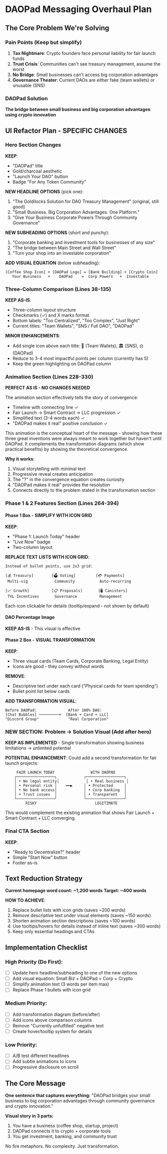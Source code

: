 # DAOPad Messaging Overhaul Plan

## The Core Problem We're Solving

### Pain Points (Keep but simplify)
1. **Tax Nightmare**: Crypto founders face personal liability for fair launch funds
2. **Trust Crisis**: Communities can't see treasury management, assume the worst
3. **No Bridge**: Small businesses can't access big corporation advantages
4. **Governance Theater**: Current DAOs are either fake (team wallets) or unusable (SNS)

### DAOPad Solution
**The bridge between small business and big corporation advantages using crypto innovation**

## UI Refactor Plan - SPECIFIC CHANGES

### Hero Section Changes

**KEEP**:
- "DAOPad" title
- Gold/charcoal aesthetic
- "Launch Your DAO" button
- Badge "For Any Token Community"

**NEW HEADLINE OPTIONS** (pick one):
1. "The Goldilocks Solution for DAO Treasury Management" (original, still good)
2. "Small Business. Big Corporation Advantages. One Platform."
3. "Give Your Business Corporate Powers Through Community Governance"

**NEW SUBHEADING OPTIONS** (short and punchy):
1. "Corporate banking and investment tools for businesses of any size"
2. "The bridge between Main Street and Wall Street"
3. "Turn your shop into an investable corporation"

**ADD VISUAL EQUATION** (below subheading):
```
[Coffee Shop Icon] + [DAOPad Logo] = [Bank Building] + [Crypto Coin]
   Your Business   +    DAOPad    =  Corp Powers   +  Investable
```

### Three-Column Comparison (Lines 38-135)

**KEEP AS-IS**:
- Three-column layout structure
- Checkmarks (✓) and X marks format
- Bottom labels: "Too Centralized", "Too Complex", "Just Right"
- Current titles: "Team Wallets", "SNS / Full DAO", "DAOPad"

**MINOR ENHANCEMENTS**:
- Add single icon above each title: 👤 (Team Wallets), 🏛️ (SNS), ⚖️ (DAOPad)
- Reduce to 3-4 most impactful points per column (currently has 5)
- Keep the green highlighting on DAOPad column

### Animation Section (Lines 228-330)

**PERFECT AS IS - NO CHANGES NEEDED**

The animation section effectively tells the story of convergence:
- Timeline with connecting line ✓
- Fair Launch → Smart Contract → LLC progression ✓
- Simplified text (3-4 words each) ✓
- "DAOPad makes it real" positive conclusion ✓

This animation is the conceptual heart of the message - showing how these three great inventions were always meant to work together but haven't until DAOPad. It complements the transformation diagrams (which show practical benefits) by showing the theoretical convergence.

**Why it works**:
1. Visual storytelling with minimal text
2. Progressive reveal creates anticipation
3. The "?" in the convergence equation creates curiosity
4. "DAOPad makes it real" provides the resolution
5. Connects directly to the problem stated in the transformation section

### Phase 1 & 2 Features Section (Lines 264-394)

#### Phase 1 Box - SIMPLIFY WITH ICON GRID

**KEEP**:
- "Phase 1: Launch Today" header
- "Live Now" badge
- Two-column layout

**REPLACE TEXT LISTS WITH ICON GRID**:
```
Instead of bullet points, use 2x3 grid:

[💰 Treasury]        [🗳️ Voting]         [💳 Payments]
 Multi-sig            Community           Auto-recurring

[📈 Growth]          [📋 Proposals]       [🖥️ Canisters]
 TVL Incentives       Governance          Management
```

Each icon clickable for details (tooltip/expand - not shown by default)

#### DAO Percentage Image
**KEEP AS-IS** - This visual is effective

#### Phase 2 Box - VISUAL TRANSFORMATION

**KEEP**:
- Three visual cards (Team Cards, Corporate Banking, Legal Entity)
- Icons are good - they convey without words

**REMOVE**:
- Descriptive text under each card ("Physical cards for team spending")
- Bullet point list below cards

**ADD TRANSFORMATION VISUAL**:
```
Before DAOPad:              After 100% DAO:
[Chat Bubbles] ─────────➤  [Bank + Card + LLC]
"Discord Group"             "Real Corporation"
```

### NEW SECTION: Problem → Solution Visual (Add after hero)

**KEEP AS IMPLEMENTED** - Single transformation showing business limitations → unlimited potential

**POTENTIAL ENHANCEMENT**: Could add a second transformation for fair launch projects:
```
     FAIR LAUNCH TODAY                WITH DAOPAD
    ┌─────────────────┐            ┌─────────────────┐
    │ • No legal entity│            │ • Real business │
    │ • Personal risk │    ━━▶     │ • Protected     │
    │ • No bank access│            │ • Corp banking  │
    │ • Trust issues  │            │ • Transparent   │
    └─────────────────┘            └─────────────────┘
         RISKY                          LEGITIMATE
```

This would complement the existing animation that shows Fair Launch + Smart Contract + LLC converging.

### Final CTA Section
**KEEP**:
- "Ready to Decentralize?" header
- Simple "Start Now" button
- Footer as-is

## Text Reduction Strategy

**Current homepage word count: ~1,200 words**
**Target: ~400 words**

**HOW TO ACHIEVE**:
1. Replace bullet lists with icon grids (saves ~200 words)
2. Remove descriptive text under visual elements (saves ~150 words)
3. Shorten animation section descriptions (saves ~100 words)
4. Use tooltips/hovers for details instead of inline text (saves ~300 words)
5. Keep only essential headings and CTAs

## Implementation Checklist

### High Priority (Do First):
- [ ] Update hero headline/subheading to one of the new options
- [ ] Add visual equation: Small Biz + DAOPad = Corp + Crypto
- [ ] Simplify animation text (3 words per item max)
- [ ] Replace Phase 1 bullets with icon grid

### Medium Priority:
- [ ] Add transformation diagram (before/after)
- [ ] Add icons above comparison columns
- [ ] Remove "Currently unfulfilled" negative text
- [ ] Create hover/tooltip system for details

### Low Priority:
- [ ] A/B test different headlines
- [ ] Add subtle animations to icons
- [ ] Progressive disclosure on scroll

## The Core Message

**One sentence that captures everything:**
"DAOPad bridges your small business to big corporation advantages through community governance and crypto innovation."

**Visual story in 3 parts:**
1. You have a business (coffee shop, startup, project)
2. DAOPad connects it to crypto + corporate tools
3. You get investment, banking, and community trust

No fire metaphors. No complexity. Just transformation.